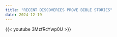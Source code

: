 ```yaml
---
title: "RECENT DISCOVERIES PROVE BIBLE STORIES"
date: 2024-12-19
---
```


{{< youtube 3MzfRcYwp0U >}}

